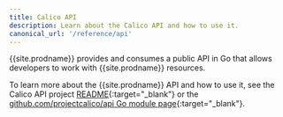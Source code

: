 ```yaml
---
title: Calico API
description: Learn about the Calico API and how to use it.
canonical_url: '/reference/api'
---
```


{{site.prodname}} provides and consumes a public API in Go that allows
developers to work with {{site.prodname}} resources.

To learn more about the {{site.prodname}} API and how to use it, see the Calico API project [README](https://github.com/projectcalico/api/blob/master/README.md){:target="_blank"} or
the [github.com/projectcalico/api Go module
page](https://pkg.go.dev/github.com/projectcalico/api){:target="_blank"}.


